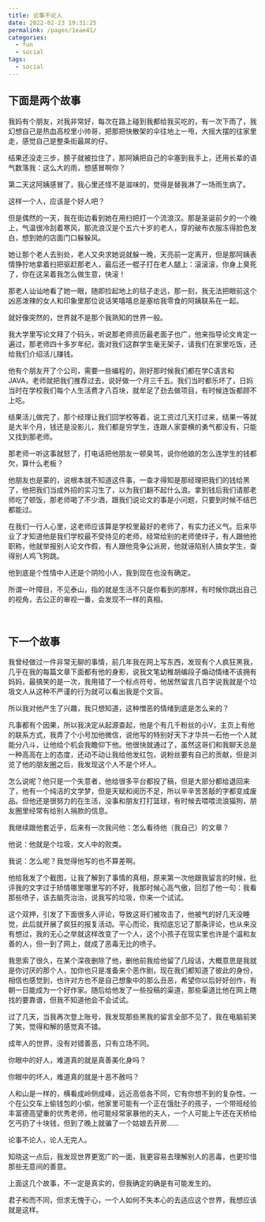 ```yaml
---
title: 论事不论人
date: 2022-02-23 19:31:25
permalink: /pages/1eae41/
categories:
  - fun
  - social
tags:
  - social
---
```



## 下面是两个故事

我妈有个朋友，对我非常好，每次在路上碰到我都给我买吃的，有一次下雨了，我幻想自己是热血高校里小帅哥，把那把快散架的伞往地上一甩，大摇大摆的往家里走，感觉自己是整条街最屌的仔。

结果还没走三步，膀子就被拉住了，那阿姨把自己的伞塞到我手上，还用长辈的语气数落我：这么大的雨，想感冒啊你？

第二天这阿姨感冒了，我心里还怪不是滋味的，觉得是替我淋了一场雨生病了。

这样一个人，应该是个好人吧？

但是偶然的一天，我在街边看到她在用扫把打一个流浪汉。那是圣诞前夕的一个晚上，气温很冷刮着寒风，那流浪汉是个五六十岁的老人，穿的破布衣服冻得脸色发白，想到她的店面门口躲躲风。

她让那个老人去别处，老人又央求她说就躲一晚，天亮前一定离开，但是那阿姨表情狰狞地拿着扫把驱赶那老人，最后还一棍子打在老人腿上：滚滚滚，你身上臭死了，你在这呆着我怎么做生意，快滚！

那老人讪讪地看了她一眼，随即捡起地上的毯子走远，那一刻，我无法把眼前这个凶恶泼辣的女人和印象里那位说话笑嘻嘻总是塞给我零食的阿姨联系在一起。

就好像突然的，世界就不是那个我熟知的世界一般。

我大学里写论文拜了个码头，听说那老师资历最老面子也广，他来指导论文肯定一遍过，那老师四十多岁年纪，面对我们这群学生毫无架子，请我们在家里吃饭，还给我们介绍活儿赚钱。

他有个朋友开了个公司，需要一些编程的，刚好那时候我们都在学C语言和JAVA，老师就把我们推荐过去，说好做一个月三千五。我们当时都乐坏了，日妈当时在学校我们每个人生活费才八百块，就牟足了劲去做项目，有时候连饭都顾不上吃。

结果活儿做完了，那个经理让我们回学校等着，说工资过几天打过来，结果一等就是大半个月，钱还是没影儿，我们都是穷学生，连跟人家耍横的勇气都没有，只能又找到那老师。

那老师一听这事就怒了，打电话把他朋友一顿臭骂，说你他娘的怎么连学生的钱都欠，算什么老板？

他朋友也是蒙的，说根本就不知道这件事，一查才得知是那经理把我们的钱给黑了，他把我们当成外招的实习生了，以为我们翻不起什么浪。拿到钱后我们请那老师吃了顿饭，那老师喝了不少酒，跟我们说论文的事是小问题，只要到时候不结巴都能过。

在我们一行人心里，这老师应该算是学校里最好的老师了，有实力还义气。后来毕业了才知道他是我们学校最不受待见的老师，经常给别的老师使绊子，有人跟他抢职称，他就举报别人论文作假，有人跟他竞争公派房，他就诬陷别人搞女学生，查得别人鸡飞狗跳。

他到底是个性情中人还是个阴险小人，我到现在也没有确定。

所谓一叶障目，不见泰山，指的就是生活不只是你看到的那样，有时候你跳出自己的视角，去公正的审视一番，会发现不一样的真相。

 </br>

## 下一个故事

我曾经做过一件非常无聊的事情，前几年我在网上写东西，发现有个人疯狂黑我，几乎在我的每篇文章下面都有他的身影，说我文笔幼稚胡编段子煽动情绪不该拥有妈妈，最搞笑的是一次，我用错了一个标点符号，他居然留言几百字说我就是个垃圾文人从这种不严谨的行为就可以看出我是个文盲。

所以我对他产生了兴趣，我只想知道，这种憎恶的情绪到底是怎么来的？

凡事都有个因果，所以我决定从起源查起，他是个有几千粉丝的小V，主页上有他的联系方式，我弄了个小号加他微信，说他写的特别好天下才华共一石他一个人就能分八斗，让他给个机会我瞻仰下他。他很快就通过了，虽然这哥们和我聊天总是一种高高在上的态度，还动不动让我给他发红包，说粉丝要有自己的贡献，但是浏览了他的朋友圈之后，我发现这个人不是个坏人。

怎么说呢？他只是一个失意者，他给很多平台都投了稿，但是大部分都给退回来了，他有一个纯洁的文学梦，但是天赋和阅历不足，所以辛辛苦苦敲的字都变成废品。但他还是很努力的在生活，没事和朋友打打篮球，有时候去喂喂流浪猫狗，朋友圈里经常有给别人捐款的信息。

我继续跟他套近乎，后来有一次我问他：怎么看待他（我自己）的文章？

他说：他就是个垃圾，文人中的败类。

我说：怎么呢？我觉得他写的也不算差啊。

他给我发了个截图，让我了解到了事情的真相，原来第一次他跟我留言的时候，批评我的文字过于矫情哪里哪里写的不好，我那时候心高气傲，回怼了他一句：我看那些喷子，该去脑壳治治，说我写的垃圾，你来一个试试。

这个双押，引发了下面很多人评论，导致这哥们被攻击了，他被气的好几天没睡觉，此后就开展了疯狂的报复活动。平心而论，我彻底忘记了那条评论，也从来没有想过，我的无心之举就这样改变了一个人，这个小孩子在现实里也许是个温和友善的人，但一到了网上，就成了恶毒无比的喷子。

我思索了很久，在某个深夜删除了他，删他前我给他留了几段话，大概意思是我就是你讨厌的那个人，加你也只是准备来个恶作剧，现在我们都知道了彼此的身份，相信也感觉到，也许对方也不是自己想象中的那么丑恶，希望你以后好好创作，有朝一日能成为一个好作家。随后给他发了一些投稿的渠道，那些渠道比他在网上瞎找的要靠谱，但我不知道他会不会试试。

过了几天，当我再次登上账号，我发现那些黑我的留言全部不见了，我在电脑前笑了笑，觉得和解的感觉真不错。

成年人的世界，没有对错善恶，只有立场不同。

你眼中的好人，难道真的就是真善美化身吗？

你眼中的坏人，难道真的就是十恶不赦吗？

人和山是一样的，横看成岭侧成峰，远近高低各不同，它有你想不到的复杂性。一个在公交车上偷钱包的小偷，他家里可能有一个正在饿肚子的孩子，一个带班经验丰富德高望重的优秀老师，他可能经常家暴他的夫人，一个人可能上午还在天桥给乞丐扔了十块钱，但到了晚上就骗了一个姑娘去开房……

论事不论人，论人无完人。

知晓这一点后，我发现世界更宽广的一面，我更容易去理解别人的恶毒，也更珍惜那些无意间的善意。

上面这几个故事，不一定是真实的，但我确定的确是有可能发生的。

君子和而不同，但求无愧于心，一个人如何不失本心的去适应这个世界，我想应该就是这样。



